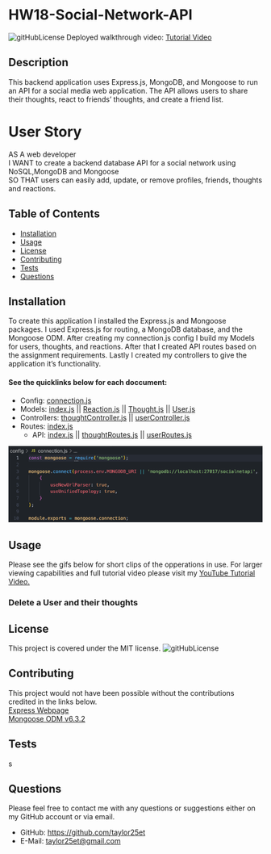# HW18-Social-Network-API 
![gitHubLicense](https://img.shields.io/badge/License-MIT-green.svg)
Deployed walkthrough video: [Tutorial Video](https://youtu.be/ioxL47Ldv5E)

## Description
This backend application uses Express.js, MongoDB, and Mongoose to run an API for a social media web application. The API allows users to share their thoughts, react to friends’ thoughts, and create a friend list. 
# User Story
AS A web developer<br>
I WANT to create a backend database API for a social network using NoSQL,MongoDB and Mongoose<br>
SO THAT users can easily add, update, or remove profiles, friends, thoughts and reactions.

## Table of Contents

- [Installation](#installation)
- [Usage](#usage)
- [License](#license)
- [Contributing](#contributing)
- [Tests](#tests)
- [Questions](#questions)

## Installation 
To create this application I installed the Express.js and Mongoose packages. I used Express.js for routing, a MongoDB database, and the Mongoose ODM. After creating my connection.js config I build my Models for users, thoughts, and reactions. After that I created API routes based on the assignment requirements. Lastly I created my controllers to give the application it’s functionality.<br>
#### See the quicklinks below for each doccument: <br>
- Config: [connection.js](https://github.com/Taylor25et/HW18-Social-Network-API/blob/main/config/connection.js)<br>
- Models: [index.js](https://github.com/Taylor25et/HW18-Social-Network-API/blob/main/models/index.js) || [Reaction.js](https://github.com/Taylor25et/HW18-Social-Network-API/blob/main/models/Reaction.js) || [Thought.js](https://github.com/Taylor25et/HW18-Social-Network-API/blob/main/models/Thought.js) || [User.js](https://github.com/Taylor25et/HW18-Social-Network-API/blob/main/models/User.js)
- Controllers: [thoughtController.js](https://github.com/Taylor25et/HW18-Social-Network-API/blob/main/controllers/thoughtController.js) || [userController.js](https://github.com/Taylor25et/HW18-Social-Network-API/blob/main/controllers/userController.js)
- Routes:  [index.js](https://github.com/Taylor25et/HW18-Social-Network-API/blob/main/routes/index.js)
    - API:  [index.js](https://github.com/Taylor25et/HW18-Social-Network-API/blob/main/routes/api/index.js) || [thoughtRoutes.js](https://github.com/Taylor25et/HW18-Social-Network-API/blob/main/routes/api/thoughtRoutes.js) || [userRoutes.js](https://github.com/Taylor25et/HW18-Social-Network-API/blob/main/routes/api/userRoutes.js) 

![](./assets/config.png "Connection.js File")
## Usage
Please see the gifs below for short clips of the opperations in use. For larger viewing capabilities and full tutorial video please visit my [YouTube Tutorial Video.](https://youtu.be/ioxL47Ldv5E) <br>
### Delete a User and their thoughts


## License
This project is covered under the MIT license. 
![gitHubLicense](https://img.shields.io/badge/License-MIT-green.svg)
## Contributing
This project would not have been possible without the contributions credited in the links below.<br>
[Express Webpage](https://expressjs.com/)<br>
[Mongoose ODM v6.3.2](https://mongoosejs.com/)<br>
## Tests
s
## Questions
Please feel free to contact me with any questions or suggestions either on my GitHub account or via email.
* GitHub: https://github.com/taylor25et
* E-Mail: taylor25et@gmail.com


